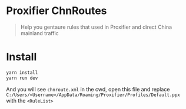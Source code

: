 # Proxifier ChnRoutes
> Help you gentaure rules that used in Proxifier and direct China mainland traffic

# Install
```bash
yarn install
yarn run dev
```
And you will see `chnroute.xml` in the cwd, open this file and replace `C:/Users/<Username>/AppData/Roaming/Proxifier/Profiles/Default.ppx` with the `<RuleList>`
